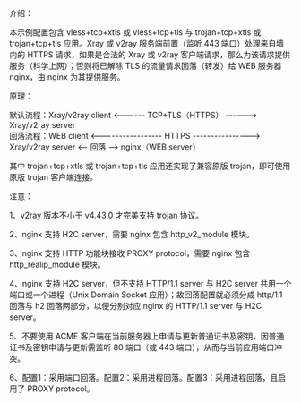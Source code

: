 介绍：

本示例配置包含 vless+tcp+xtls 或 vless+tcp+tls 与 trojan+tcp+xtls 或 trojan+tcp+tls 应用。Xray 或 v2ray 服务端前置（监听 443 端口）处理来自墙内的 HTTPS 请求，如果是合法的 Xray 或 v2ray 客户端请求，那么为该请求提供服务（科学上网）；否则将已解除 TLS 的流量请求回落（转发）给 WEB 服务器 nginx，由 nginx 为其提供服务。

原理：

默认流程：Xray/v2ray client <------ TCP+TLS（HTTPS） ------> Xray/v2ray server  
回落流程：WEB client <----------------- HTTPS ----------------> Xray/v2ray server <-- 回落 --> nginx（WEB server）

其中 trojan+tcp+xtls 或 trojan+tcp+tls 应用还实现了兼容原版 trojan，即可使用原版 trojan 客户端连接。

注意：

1、v2ray 版本不小于 v4.43.0 才完美支持 trojan 协议。

2、nginx 支持 H2C server，需要 nginx 包含 http_v2_module 模块。

3、nginx 支持 HTTP 功能块接收 PROXY protocol，需要 nginx 包含 http_realip_module 模块。

4、nginx 支持 H2C server，但不支持 HTTP/1.1 server 与 H2C server 共用一个端口或一个进程（Unix Domain Socket 应用）；故回落配置就必须分成 http/1.1 回落与 h2 回落两部分，以便分别对应 nginx 的 HTTP/1.1 server 与 H2C server。

5、不要使用 ACME 客户端在当前服务器上申请与更新普通证书及密钥，因普通证书及密钥申请与更新需监听 80 端口（或 443 端口），从而与当前应用端口冲突。

6、配置1：采用端口回落。配置2：采用进程回落。配置3：采用进程回落，且启用了 PROXY protocol。

